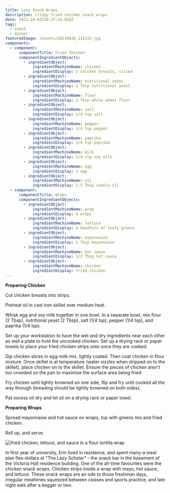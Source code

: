 ```yaml
---
title: Lazy Snack Wraps
description: Crispy fried chicken snack wraps
date: 2021-10-03T20:27:54.036Z
tags:
  - snack
  - dinner
featuredImage: /assets/20210826_211515.jpg
components:
  - component:
      componentTitle: Fried Chicken
      componentIngredientObjects:
        - ingredientObject:
            ingredientMachineName: chicken
            ingredientDisplay: 2 chicken breasts, sliced
        - ingredientObject:
            ingredientMachineName: nutritional yeast
            ingredientDisplay: 2 Tbsp nutritional yeast
        - ingredientObject:
            ingredientMachineName: flour
            ingredientDisplay: 2 Tbsp whole wheat flour
        - ingredientObject:
            ingredientMachineName: salt
            ingredientDisplay: 1/4 tsp salt
        - ingredientObject:
            ingredientMachineName: pepper
            ingredientDisplay: 1/4 tsp pepper
        - ingredientObject:
            ingredientMachineName: paprika
            ingredientDisplay: 1/4 tsp paprika
        - ingredientObject:
            ingredientMachineName: milk
            ingredientDisplay: 1/4 cup soy milk
        - ingredientObject:
            ingredientMachineName: egg
            ingredientDisplay: 1 egg
        - ingredientObject:
            ingredientMachineName: oil
            ingredientDisplay: 1.5 Tbsp canola oil
  - component:
      componentTitle: Wraps
      componentIngredientObjects:
        - ingredientObject:
            ingredientMachineName: wrap
            ingredientDisplay: 4 wraps
        - ingredientObject:
            ingredientMachineName: lettuce
            ingredientDisplay: 4 handfuls of leafy greens
        - ingredientObject:
            ingredientMachineName: mayonnaise
            ingredientDisplay: 1 Tbsp mayonnaise
        - ingredientObject:
            ingredientMachineName: hot sauce
            ingredientDisplay: 1/2 Tbsp hot sauce
        - ingredientObject:
            ingredientMachineName: chicken
            ingredientDisplay: fried chicken
---
```

**Preparing Chicken**

Cut chicken breasts into strips. 

Preheat oil in cast iron skillet over medium heat.

Whisk egg and soy milk together in one bowl. In a separate bowl, mix flour (2 Tbsp), nutritional yeast (2 Tbsp), salt (1/4 tsp), pepper (1/4 tsp), and paprika (1/4 tsp). 

Set up your workstation to have the wet and dry ingredients near each other as well a plate to hold the uncooked chicken. Set up a drying rack or paper towels to place your fried chicken strips onto once they are cooked. 

Dip chicken slices in egg-milk mix, lightly coated. Then coat chicken in flour mixture. Once skillet is at temperature (water sizzles when dripped on to the skillet), place chicken on to the skillet. Ensure the pieces of chicken aren't too crowded on the pan to maximize the surface area being fried. 

Fry chicken until lightly browned on one side, flip and fry until cooked all the way through (breading should be lightly browned on both sides). 

Pat excess oil dry and let sit on a drying rack or paper towel. 

**Preparing Wraps**

Spread mayonnaise and hot sauce on wraps, top with greens mix and fried chicken. 

Roll up, and serve.

![fried chicken, lettuce, and sauce in a flour tortilla wrap](/assets/20210826_211515.jpg "Fried chicken snack wrap")

In first year of university, Erin lived in residence, and spent many-a meal plan flex-dollars at "The Lazy Scholar" - the snack bar in the basement of the Victoria Hall residence building. One of the all-time favourites were the chicken snack wraps. Chicken strips inside a wrap with mayo, hot sauce, and lettuce. These snack wraps are an ode to those freshman days, irregular mealtimes squeezed between classes and sports practice, and late night eats after a kegger or two.